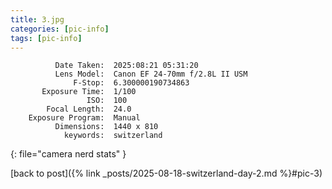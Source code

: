 ```yaml
---
title: 3.jpg
categories: [pic-info]
tags: [pic-info]
---
```


```text
          Date Taken:  2025:08:21 05:31:20
          Lens Model:  Canon EF 24-70mm f/2.8L II USM
              F-Stop:  6.300000190734863
       Exposure Time:  1/100
                 ISO:  100
        Focal Length:  24.0
    Exposure Program:  Manual
          Dimensions:  1440 x 810
            keywords:  switzerland
```
{: file="camera nerd stats" }

[back to post]({% link _posts/2025-08-18-switzerland-day-2.md %}#pic-3)